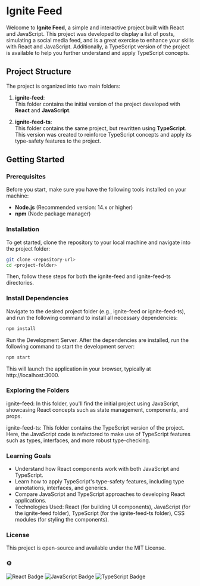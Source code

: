 # Ignite Feed

Welcome to **Ignite Feed**, a simple and interactive project built with React and JavaScript. This project was developed to display a list of posts, simulating a social media feed, and is a great exercise to enhance your skills with React and JavaScript. Additionally, a TypeScript version of the project is available to help you further understand and apply TypeScript concepts.

## Project Structure

The project is organized into two main folders:

1. **ignite-feed**:  
   This folder contains the initial version of the project developed with **React** and **JavaScript**.

2. **ignite-feed-ts**:  
   This folder contains the same project, but rewritten using **TypeScript**. This version was created to reinforce TypeScript concepts and apply its type-safety features to the project.

## Getting Started

### Prerequisites

Before you start, make sure you have the following tools installed on your machine:

- **Node.js** (Recommended version: 14.x or higher)
- **npm** (Node package manager)

### Installation

To get started, clone the repository to your local machine and navigate into the project folder:

```bash
git clone <repository-url>
cd <project-folder>
```

Then, follow these steps for both the ignite-feed and ignite-feed-ts directories.

### Install Dependencies
Navigate to the desired project folder (e.g., ignite-feed or ignite-feed-ts), and run the following command to install all necessary dependencies:

```bash
npm install
```

Run the Development Server. After the dependencies are installed, run the following command to start the development server:


```bash
npm start
```

This will launch the application in your browser, typically at http://localhost:3000.


### Exploring the Folders
ignite-feed:
In this folder, you'll find the initial project using JavaScript, showcasing React concepts such as state management, components, and props.

ignite-feed-ts:
This folder contains the TypeScript version of the project. Here, the JavaScript code is refactored to make use of TypeScript features such as types, interfaces, and more robust type-checking.

### Learning Goals
- Understand how React components work with both JavaScript and TypeScript.
- Learn how to apply TypeScript's type-safety features, including type annotations, interfaces, and generics.
- Compare JavaScript and TypeScript approaches to developing React applications.
- Technologies Used: 
React (for building UI components), JavaScript (for the ignite-feed folder), TypeScript (for the ignite-feed-ts folder), CSS modules (for styling the components).

### License
This project is open-source and available under the MIT License.

### ⚙️
![React Badge](https://img.shields.io/badge/React-61DAFB?logo=react&logoColor=000&style=flat-square)
![JavaScript Badge](https://img.shields.io/badge/JavaScript-F7DF1E?logo=javascript&logoColor=000&style=flat-square)
![TypeScript Badge](https://img.shields.io/badge/TypeScript-3178C6?logo=typescript&logoColor=fff&style=flat-square)
